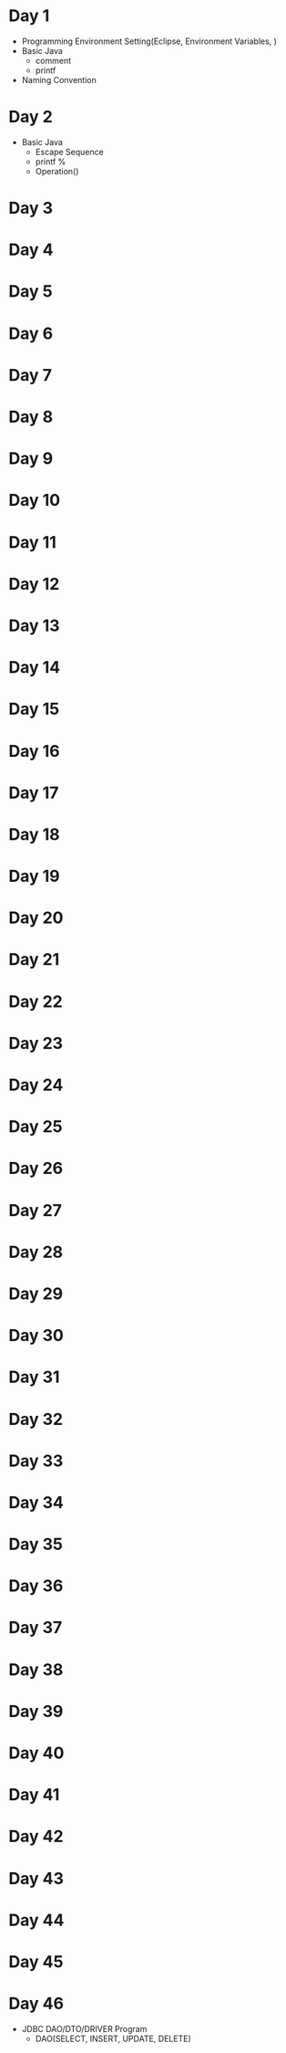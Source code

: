 # Day 1
- Programming Environment Setting(Eclipse, Environment Variables, )
- Basic Java
    - comment
    - printf
- Naming Convention

# Day 2
- Basic Java
    - Escape Sequence
    - printf %
    - Operation()
# Day 3
# Day 4
# Day 5
# Day 6
# Day 7
# Day 8
# Day 9
# Day 10
# Day 11
# Day 12
# Day 13
# Day 14
# Day 15
# Day 16
# Day 17
# Day 18
# Day 19
# Day 20
# Day 21
# Day 22
# Day 23
# Day 24
# Day 25
# Day 26
# Day 27
# Day 28
# Day 29
# Day 30
# Day 31
# Day 32
# Day 33
# Day 34
# Day 35
# Day 36
# Day 37
# Day 38
# Day 39
# Day 40
# Day 41
# Day 42
# Day 43
# Day 44
# Day 45

# Day 46
- JDBC DAO/DTO/DRIVER Program
    - DAO(SELECT, INSERT, UPDATE, DELETE)
    